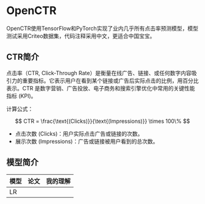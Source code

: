 # OpenCTR

OpenCTR使用TensorFlow和PyTorch实现了业内几乎所有点击率预测模型，模型测试采用Criteo数据集，代码注释采用中文，更适合中国宝宝。

## CTR简介

点击率（CTR, Click-Through Rate）是衡量在线广告、链接、或任何数字内容吸引力的重要指标。它表示用户在看到某个链接或广告后实际点击的比例，用百分比表示。CTR 是数字营销、广告投放、电子商务和搜索引擎优化中常用的关键性能指标 (KPI)。

计算公式：

$$
CTR = \frac{\text{(Clicks)}}{\text{(Impressions)}} \times 100\%
$$

- 点击次数 (Clicks)：用户实际点击广告或链接的次数。
- 展示次数 (Impressions)：广告或链接被用户看到的总次数。

## 模型简介

| 模型      | 论文                             | 我的理解    |
| ------- | ------------------------------ | --- |
| LR  |    |     |